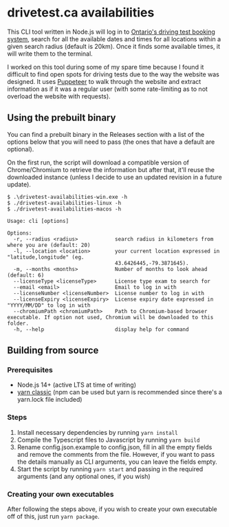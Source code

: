 # drivetest.ca availabilities

This CLI tool written in Node.js will log in to [Ontario's driving test booking system](https://drivetest.ca), search for all the available dates and times for all locations within a  given search radius (default is 20km). Once it finds some available times, it will write them to the terminal.

I worked on this tool during some of my spare time because I found it difficult to find open spots for driving tests due to the way the website was designed. It uses [Puppeteer](https://github.com/puppeteer/puppeteer) to walk through the website and extract information as if it was a regular user (with some rate-limiting as to not overload the website with requests).

## Using the prebuilt binary

You can find a prebuilt binary in the Releases section with a list of the options below that you will need to pass (the ones that have a default are optional).

On the first run, the script will download a compatible version of Chrome/Chromium to retrieve the information but after that, it'll reuse the downloaded instance (unless I decide to use an updated revision in a future update).

```
$ .\drivetest-availabilities-win.exe -h
$ ./drivetest-availabilities-linux -h
$ ./drivetest-availabilities-macos -h

Usage: cli [options]

Options:
  -r, --radius <radius>            search radius in kilometers from where you are (default: 20)
  -l, --location <location>        your current location expressed in "latitude,longitude" (eg.
                                   43.6426445,-79.3871645).
  -m, --months <months>            Number of months to look ahead (default: 6)
  --licenseType <licenseType>      License type exam to search for
  --email <email>                  Email to log in with
  --licenseNumber <licenseNumber>  License number to log in with
  --licenseExpiry <licenseExpiry>  License expiry date expressed in "YYYY/MM/DD" to log in with
  --chromiumPath <chromiumPath>    Path to Chromium-based browser executable. If option not used, Chromium will be downloaded to this folder.
  -h, --help                       display help for command
```

## Building from source

### Prerequisites

* Node.js 14+ (active LTS at time of writing)
* [yarn classic](https://classic.yarnpkg.com/en/docs/install) (npm can be used but yarn is recommended since there's a yarn.lock file included)

### Steps

1. Install necessary dependencies by running `yarn install`
2. Compile the Typescript files to Javascript by running `yarn build`
3. Rename config.json.example to config.json, fill in all the empty fields and remove the comments from the file. However, if you want to pass the details manually as CLI arguments, you can leave the fields empty.
4. Start the script by running `yarn start` and passing in the required arguments (and any optional ones, if you wish)

### Creating your own executables

After following the steps above, if you wish to create your own executable off of this, just run `yarn package`.

